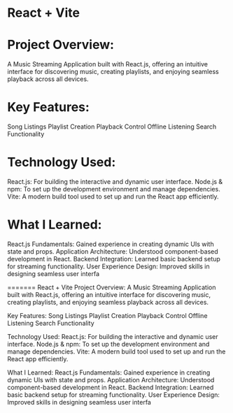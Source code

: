 # React + Vite

# Project Overview:
A Music Streaming Application built with React.js, offering an intuitive interface for discovering music, creating playlists, and enjoying seamless playback across all devices.

# Key Features:

Song Listings
Playlist Creation
Playback Control
Offline Listening
Search Functionality

# Technology Used:

React.js: For building the interactive and dynamic user interface.
Node.js & npm: To set up the development environment and manage dependencies.
Vite: A modern build tool used to set up and run the React app efficiently.

# What I Learned:

React.js Fundamentals: Gained experience in creating dynamic UIs with state and props.
Application Architecture: Understood component-based development in React.
Backend Integration: Learned basic backend setup for streaming functionality.
User Experience Design: Improved skills in designing seamless user interfa


=======
React + Vite
Project Overview:
A Music Streaming Application built with React.js, offering an intuitive interface for discovering music, creating playlists, and enjoying seamless playback across all devices.

Key Features:
Song Listings Playlist Creation Playback Control Offline Listening Search Functionality

Technology Used:
React.js: For building the interactive and dynamic user interface. Node.js & npm: To set up the development environment and manage dependencies. Vite: A modern build tool used to set up and run the React app efficiently.

What I Learned:
React.js Fundamentals: Gained experience in creating dynamic UIs with state and props. Application Architecture: Understood component-based development in React. Backend Integration: Learned basic backend setup for streaming functionality. User Experience Design: Improved skills in designing seamless user interfa
